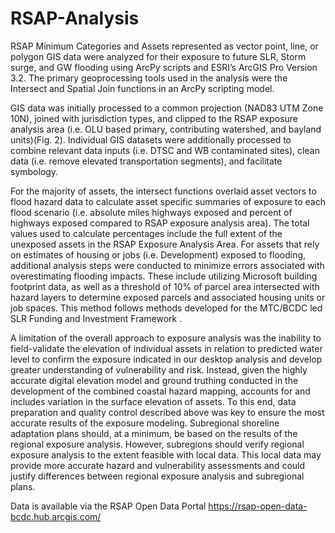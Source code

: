 # RSAP-Analysis
RSAP Minimum Categories and Assets represented as vector point, line, or polygon GIS data were analyzed for their exposure to future SLR, Storm surge, and GW flooding using ArcPy scripts and ESRI’s ArcGIS Pro Version 3.2. The primary geoprocessing tools used in the analysis were the Intersect and Spatial Join functions in an ArcPy scripting model.

GIS data was initially processed to a common projection (NAD83 UTM Zone 10N), joined with jurisdiction types, and clipped to the RSAP exposure analysis area (i.e. OLU based primary, contributing watershed, and bayland units)(Fig. 2). Individual GIS datasets were additionally processed to combine relevant data inputs (i.e. DTSC and WB contaminated sites), clean data (i.e. remove elevated transportation segments), and facilitate symbology.

For the majority of assets, the intersect functions overlaid asset vectors to flood hazard data to calculate asset specific summaries of exposure to each flood scenario (i.e. absolute miles highways exposed and percent of highways exposed compared to RSAP exposure analysis area). The total values used to calculate percentages include the full extent of the unexposed assets in the RSAP Exposure Analysis Area. For assets that rely on estimates of housing or jobs (i.e. Development) exposed to flooding, additional analysis steps were conducted to minimize errors associated with overestimating flooding impacts. These include utilizing Microsoft building footprint data, as well as a threshold of 10% of parcel area intersected with hazard layers to determine exposed parcels and associated housing units or job spaces. This method follows methods developed for the MTC/BCDC led SLR Funding and Investment Framework . 

A limitation of the overall approach to exposure analysis was the inability to field-validate the elevation of individual assets in relation to predicted water level to confirm the exposure indicated in our desktop analysis and develop greater understanding of vulnerability and risk. Instead, given the highly accurate digital elevation model and ground truthing conducted in the development of the combined coastal hazard mapping, accounts for and includes variation in the surface elevation of assets. To this end, data preparation and quality control described above was key to ensure the most accurate results of the exposure modeling.
Subregional shoreline adaptation plans should, at a minimum, be based on the results of the regional exposure analysis. However, subregions should verify regional exposure analysis to the extent feasible with local data. This local data may provide more accurate hazard and vulnerability assessments and could justify differences between regional exposure analysis and subregional plans. 

Data is available via the RSAP Open Data Portal https://rsap-open-data-bcdc.hub.arcgis.com/

